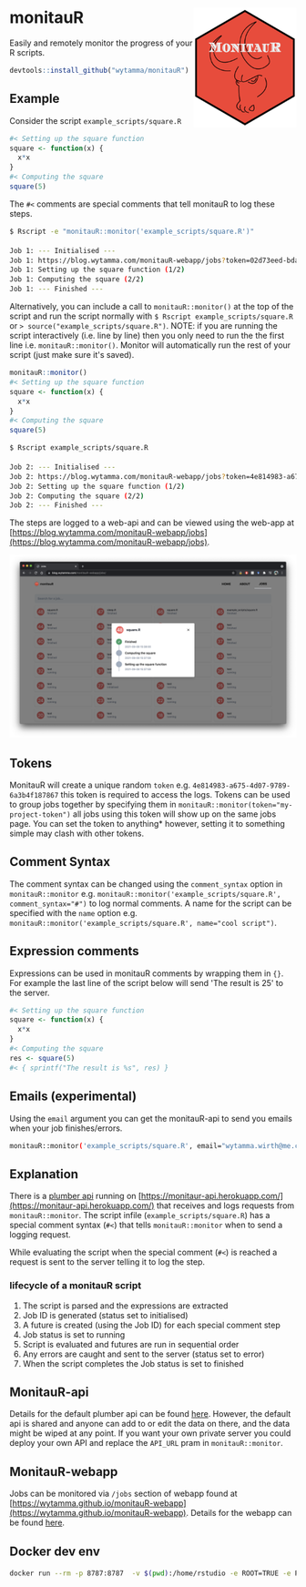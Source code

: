# monitauR <img src='images/logo.png' align="right" height="210" />

Easily and remotely monitor the progress of your R scripts.

```R
devtools::install_github("wytamma/monitauR")
```

## Example 

Consider the script `example_scripts/square.R`

```R
#< Setting up the square function
square <- function(x) {
  x*x
}
#< Computing the square
square(5)
```

The `#<` comments are special comments that tell monitauR to log these steps. 

```bash
$ Rscript -e "monitauR::monitor('example_scripts/square.R')"

Job 1: --- Initialised ---
Job 1: https://blog.wytamma.com/monitauR-webapp/jobs?token=02d73eed-bdae-411e-99a6-885121a42c2b
Job 1: Setting up the square function (1/2)
Job 1: Computing the square (2/2)
Job 1: --- Finished ---
```

Alternatively, you can include a call to `monitauR::monitor()` at the top of the script and run the script normally with `$ Rscript example_scripts/square.R` or `> source("example_scripts/square.R")`. NOTE: if you are running the script interactively (i.e. line by line) then you only need to run the the first line i.e. `monitauR::monitor()`. Monitor will automatically run the rest of your script (just make sure it's saved).

```R
monitauR::monitor()
#< Setting up the square function
square <- function(x) {
  x*x
}
#< Computing the square
square(5)
```

```bash
$ Rscript example_scripts/square.R

Job 2: --- Initialised ---
Job 2: https://blog.wytamma.com/monitauR-webapp/jobs?token=4e814983-a675-4d07-9789-6a3b4f187867
Job 2: Setting up the square function (1/2)
Job 2: Computing the square (2/2)
Job 2: --- Finished ---
```

The steps are logged to a web-api and can be viewed using the web-app at [https://blog.wytamma.com/monitauR-webapp/jobs](https://blog.wytamma.com/monitauR-webapp/jobs). 

[![webapp](images/webapp.png)](https://blog.wytamma.com/monitauR-webapp/jobs/)

## Tokens

MonitauR will create a unique random `token` e.g. `4e814983-a675-4d07-9789-6a3b4f187867` this token is required to access the logs. Tokens can be used to group jobs together by specifying them in `monitauR::monitor(token="my-project-token")` all jobs using this token will show up on the same jobs page. You can set the token to anything* however, setting it to something simple may clash with other tokens.

## Comment Syntax

The comment syntax can be changed using the `comment_syntax` option in `monitauR::monitor` e.g. `monitauR::monitor('example_scripts/square.R', comment_syntax="#")` to log normal comments. A name for the script can be specified with the `name` option e.g. `monitauR::monitor('example_scripts/square.R', name="cool script")`. 

## Expression comments

Expressions can be used in monitauR comments by wrapping them in `{}`. For example the last line of the script below will send 'The result is 25' to the server. 

```R
#< Setting up the square function
square <- function(x) {
  x*x
}
#< Computing the square
res <- square(5)
#< { sprintf("The result is %s", res) }
```

## Emails (experimental)

Using the `email` argument you can get the monitauR-api to send you emails when your job finishes/errors.

```bash
monitauR::monitor('example_scripts/square.R', email="wytamma.wirth@me.com")
```

## Explanation 

There is a [plumber api](https://www.rplumber.io/) running on [https://monitaur-api.herokuapp.com/](https://monitaur-api.herokuapp.com/) that receives and logs requests from `monitauR::monitor`. The script infile (`example_scripts/square.R`) has a special comment syntax (`#<`) that tells `monitauR::monitor` when to send a logging request. 

While evaluating the script when the special comment (`#<`) is reached a request is sent to the server telling it to log the step.

### lifecycle of a monitauR script

1. The script is parsed and the expressions are extracted
2. Job ID is generated (status set to initialised)
3. A future is created (using the Job ID) for each special comment step
4. Job status is set to running
5. Script is evaluated and futures are run in sequential order 
6. Any errors are caught and sent to the server (status set to error)
7. When the script completes the Job status is set to finished


## MonitauR-api

Details for the default plumber api can be found [here](https://github.com/Wytamma/monitauR-api). However, the default api is shared and anyone can add to or edit the data on there, and the data might be wiped at any point. If you want your own private server you could deploy your own API and replace the `API_URL` pram in `monitauR::monitor`.

## MonitauR-webapp

Jobs can be monitored via `/jobs` section of webapp found at [https://wytamma.github.io/monitauR-webapp](https://wytamma.github.io/monitauR-webapp). Details for the webapp can be found [here](https://github.com/Wytamma/monitauR-webapp). 

## Docker dev env

```bash
docker run --rm -p 8787:8787  -v $(pwd):/home/rstudio -e ROOT=TRUE -e PASSWORD=yourpasswordhere rocker/rstudio
```

